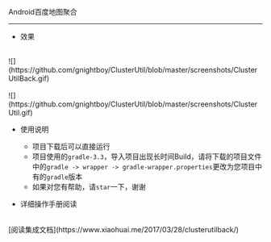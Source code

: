 Android百度地图聚合
***

- 效果
</br>
![](https://github.com/gnightboy/ClusterUtil/blob/master/screenshots/ClusterUtilBack.gif)
</br>
</br>
![](https://github.com/gnightboy/ClusterUtil/blob/master/screenshots/ClusterUtil.gif)

- 使用说明
	- 项目下载后可以直接运行
	- 项目使用的`gradle-3.3`，导入项目出现长时间Build，请将下载的项目文件中的`gradle -> wrapper -> gradle-wrapper.properties`更改为您项目中有的`gradle`版本
	- 如果对您有帮助，请`star`一下，谢谢

- 详细操作手册阅读
</br>
	[阅读集成文档](https://www.xiaohuai.me/2017/03/28/clusterutilback/)